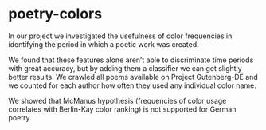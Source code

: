 # poetry-colors
In our project we investigated the usefulness of color frequencies in identifying the period in which a poetic work was created. 

We found that these features alone aren’t able to discriminate time periods with great accuracy, but by adding them a classifier we can get slightly better results. We crawled all poems available on Project Gutenberg-DE and we counted for each author how often they used any individual color name. 

We showed that McManus hypothesis (frequencies of color usage correlates with Berlin-Kay color ranking) is not supported for German poetry.
